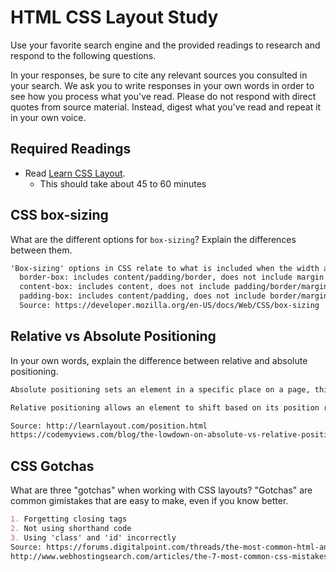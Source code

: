 # HTML CSS Layout Study

Use your favorite search engine and the provided readings to research and respond to the following questions.

In your responses, be sure to cite any relevant sources you consulted in your search. We ask you to write responses in your own words in order to see how you process what you've read. Please do not respond with direct quotes from source material. Instead, digest what you've read and repeat it in your own voice.

## Required Readings

- Read [Learn CSS Layout](http://learnlayout.com).
  - This should take about 45 to 60 minutes

## CSS box-sizing

What are the different options for `box-sizing`? Explain the differences between them.

```md
'Box-sizing' options in CSS relate to what is included when the width and heigh properties are set:
  border-box: includes content/padding/border, does not include margin
  content-box: includes content, does not include padding/border/margin
  padding-box: includes content/padding, does not include border/margin
  Source: https://developer.mozilla.org/en-US/docs/Web/CSS/box-sizing
```

## Relative vs Absolute Positioning

In your own words, explain the difference between relative and absolute positioning.

```md
Absolute positioning sets an element in a specific place on a page, this allows us to set the element exactly where we want it and it will not adjust when the browser window is re-sized

Relative positioning allows an element to shift based on its position relative to other factors such as attributes or the re-sizing of the browser window

Source: http://learnlayout.com/position.html
https://codemyviews.com/blog/the-lowdown-on-absolute-vs-relative-positioning
```

## CSS Gotchas

What are three "gotchas" when working with CSS layouts? "Gotchas" are common gimistakes that are easy to make, even if you know better.

```md
1. Forgetting closing tags
2. Not using shorthand code
3. Using 'class' and 'id' incorrectly
Source: https://forums.digitalpoint.com/threads/the-most-common-html-and-css-mistakes-to-avoid.2771855/
http://www.webhostingsearch.com/articles/the-7-most-common-css-mistakes.php
```
